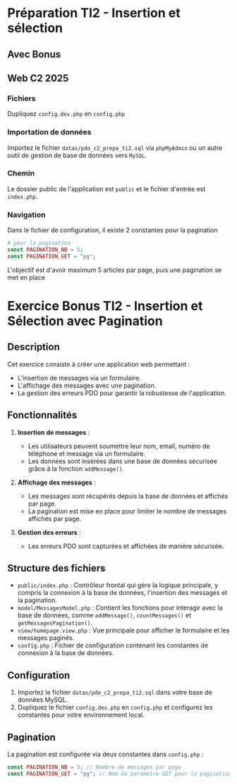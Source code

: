 # Préparation TI2 - Insertion et sélection

## Avec Bonus

## Web C2 2025

### Fichiers

Dupliquez `config.dev.php` en `config.php`

### Importation de données

Importez le fichier `datas/pdo_c2_prepa_ti2.sql` via `phpMyAdmin` ou un autre outil de gestion de base de données vers `MySQL`.

### Chemin

Le dossier public de l'application est `public` et le fichier d'entrée est `index.php`.

### Navigation

Dans le fichier de configuration, il existe 2 constantes pour la pagination

```php
# pour la pagination
const PAGINATION_NB = 5;
const PAGINATION_GET = "pg";
```

L'objectif est d'avoir maximum 5 articles par page, puis une pagination se met en place


# Exercice Bonus TI2 - Insertion et Sélection avec Pagination

## Description

Cet exercice consiste à créer une application web permettant :
- L'insertion de messages via un formulaire.
- L'affichage des messages avec une pagination.
- La gestion des erreurs PDO pour garantir la robustesse de l'application.

## Fonctionnalités

1. **Insertion de messages** :
   - Les utilisateurs peuvent soumettre leur nom, email, numéro de téléphone et message via un formulaire.
   - Les données sont insérées dans une base de données sécurisée grâce à la fonction `addMessage()`.

2. **Affichage des messages** :
   - Les messages sont récupérés depuis la base de données et affichés par page.
   - La pagination est mise en place pour limiter le nombre de messages affichés par page.

3. **Gestion des erreurs** :
   - Les erreurs PDO sont capturées et affichées de manière sécurisée.

## Structure des fichiers

- `public/index.php` : Contrôleur frontal qui gère la logique principale, y compris la connexion à la base de données, l'insertion des messages et la pagination.
- `model/MessagesModel.php` : Contient les fonctions pour interagir avec la base de données, comme `addMessage()`, `countMessages()` et `getMessagesPagination()`.
- `view/homepage.view.php` : Vue principale pour afficher le formulaire et les messages paginés.
- `config.php` : Fichier de configuration contenant les constantes de connexion à la base de données.

## Configuration

1. Importez le fichier `datas/pdo_c2_prepa_ti2.sql` dans votre base de données MySQL.
2. Dupliquez le fichier `config.dev.php` en `config.php` et configurez les constantes pour votre environnement local.

## Pagination

La pagination est configurée via deux constantes dans `config.php` :
```php
const PAGINATION_NB = 5; // Nombre de messages par page
const PAGINATION_GET = "pg"; // Nom du paramètre GET pour la pagination